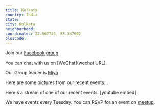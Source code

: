 ```yaml
---
title: Kolkata
country: India
state: 
city: Kolkata
neighborhood: 
coordinates: 22.567746, 88.347602
plusCode:
---
```

Join our [Facebook group](https://www.facebook.com/groups/free.code.camp.kolkata).

You can chat with us on [WeChat](wechat URL).

Our Group leader is [Miya](freecodecamp.org/miya)

Here are some pictures from our recent events:
![]().

Here's a stream of one of our recent events:
[youtube embed]

We have events every Tuesday. You can RSVP for an event on [meetup](meetupurl).
